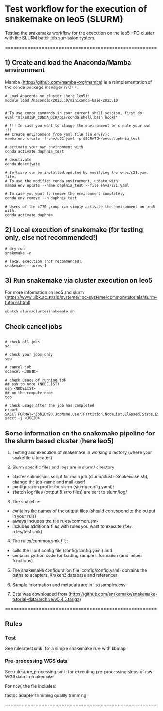 # Test workflow for the execution of snakemake on leo5 (SLURM)

Testing the snakemake workflow for the execution on the leo5 HPC cluster with the SLURM batch job sumission system. 


======================================================

## 1) Create and load the Anaconda/Mamba environment


Mamba (https://github.com/mamba-org/mamba) is a reimplementation of the conda package manager in C++.

```
# Load Anaconda on cluster (here leo5):
module load Anaconda3/2023.10/miniconda-base-2023.10
 

# To use conda commands in your current shell session, first do:
eval "$(/$UIBK_CONDA_DIR/bin/conda shell.bash hook)"

# !!! In case you want to change the environment or create your own !!! 
## Create environment from yaml file (in envs/):
mamba env create -f env/s21.yaml -p $SCRATCH/envs/daphnia_test

# activate your own environment with
conda activate daphnia_test

# deactivate
conda deactivate

# Software can be installed/updated by modifying the envs/s21.yaml file.
# To use the modified conda environment, update with:
mamba env update --name daphnia_test --file envs/s21.yaml

# In case you want to remove the environment completely
conda env remove --n daphnia_test

# Users of the c770 group can simply activate the environment on leo5 with:
conda activate daphnia
```


## 2) Local execution of snakemake (for testing only, else not recommended!)

```
# dry-run
snakemake -n

# local execution (not recommended!)
snakemake --cores 1

```

## 3) Run snakemake via cluster execution on leo5

For more information on leo5 and slurm (https://www.uibk.ac.at/zid/systeme/hpc-systeme/common/tutorials/slurm-tutorial.html)

```
sbatch slurm/clusterSnakemake.sh

```

## Check cancel jobs

```

# check all jobs
sq

# check your jobs only
squ

# cancel job
scancel <JOBID>

# check usage of running job
## ssh to node (NODELIST)
ssh <NODELIST>
## on the compute node
top

# check usage after the job has completed
export SACCT_FORMAT="JobID%20,JobName,User,Partition,NodeList,Elapsed,State,ExitCode,MaxRSS,AllocTRES%32"
sacct -j <JOBID>

```

## Some information on the snakemake pipeline for the slurm based cluster (here leo5)

1. Testing and execution of snakemake in working directory (where your snakefile is located)

2. Slurm specific files and logs are in slurm/ directory
* cluster submission script for main job (slurm/clusterSnakemake.sh), change the job-name and mail-user!
* configuration profile for slurm (slurm/config.yaml)!
* sbatch log files (output & erro files) are sent to slurm/log/

3. The snakefile:
* contains the names of the output files (should correspond to the output in your rule)
* always includes the file rules/common.smk
* includes additional files with rules you want to execute (f.ex. rules/test.smk)

4. The rules/common.smk file:
* calls the input config file (config/config.yaml) and 
* contains python code for loading sample information (and helper functions)

5. The snakemake configuration file (config/config.yaml) contains the paths to adapters, Kraken2 database and references 

6. Sample information and metadata are in list/samples.csv

7. Data was downloaded from (https://github.com/snakemake/snakemake-tutorial-data/archive/v5.4.5.tar.gz)


======================================================


## Rules

### Test


See rules/test.smk: for a simple snakemake rule with bbmap 



### Pre-processing WGS data


See rules/pre_processing.smk: for executing pre-processing steps of raw WGS data in snakemake

For now, the file includes:

fastqc
adapter trimming
quality trimming



======================================================

